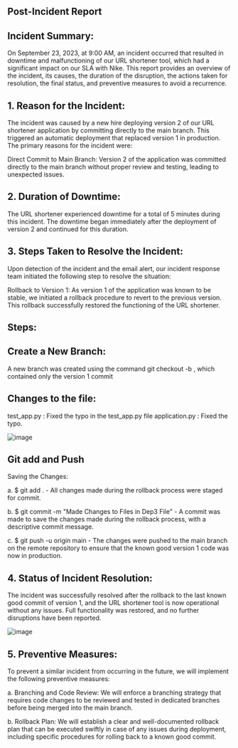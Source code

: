 ## Post-Incident Report

## Incident Summary:
On September 23, 2023, at 9:00 AM, an incident occurred that resulted in downtime and malfunctioning of our URL shortener tool, which had a significant impact on our SLA with Nike. This report provides an overview of the incident, its causes, the duration of the disruption, the actions taken for resolution, the final status, and preventive measures to avoid a recurrence.

## 1. Reason for the Incident:
The incident was caused by a new hire deploying version 2 of our URL shortener application by committing directly to the main branch. This triggered an automatic deployment that replaced version 1 in production. The primary reasons for the incident were:

Direct Commit to Main Branch: Version 2 of the application was committed directly to the main branch without proper review and testing, leading to unexpected issues.
## 2. Duration of Downtime:
The URL shortener experienced downtime for a total of 5 minutes during this incident. The downtime began immediately after the deployment of version 2 and continued for this duration.
## 3. Steps Taken to Resolve the Incident:
Upon detection of the incident and the email alert, our incident response team initiated the following step to resolve the situation:

Rollback to Version 1: As version 1 of the application was known to be stable, we initiated a rollback procedure to revert to the previous version. This rollback successfully restored the functioning of the URL shortener.
##             Steps:

 ## Create a New Branch: 
 A new branch was created using the command git checkout -b <branch name> <commit hash ID>, which contained only the version 1 commit
 ## Changes to the file:
 test_app.py : Fixed the typo in the test_app.py file 
 application.py : Fixed the typo. 

 ![image](https://github.com/SaraGurungLABS01/dep3/assets/140760966/ca9dc69c-9f74-4e74-84a2-ab7bd2a93106)

## Git add and Push
Saving the Changes:

a. $ git add . - All changes made during the rollback process were staged for commit.

b. $ git commit -m "Made Changes to Files in Dep3 File" - A commit was made to save the changes made during the rollback process, with a descriptive commit message.

c. $ git push -u origin main - The changes were pushed to the main branch on the remote repository to ensure that the known good version 1 code was now in production.

## 4. Status of Incident Resolution:
The incident was successfully resolved after the rollback to the last known good commit of version 1, and the URL shortener tool is now operational without any issues. Full functionality was restored, and no further disruptions have been reported.

![image](https://github.com/SaraGurungLABS01/dep3/assets/140760966/20b78212-bbc0-4047-ad81-bff51f51c5df)


## 5. Preventive Measures:
To prevent a similar incident from occurring in the future, we will implement the following preventive measures:

a. Branching and Code Review: We will enforce a branching strategy that requires code changes to be reviewed and tested in dedicated branches before being merged into the main branch.

b. Rollback Plan: We will establish a clear and well-documented rollback plan that can be executed swiftly in case of any issues during deployment, including specific procedures for rolling back to a known good commit.



    
